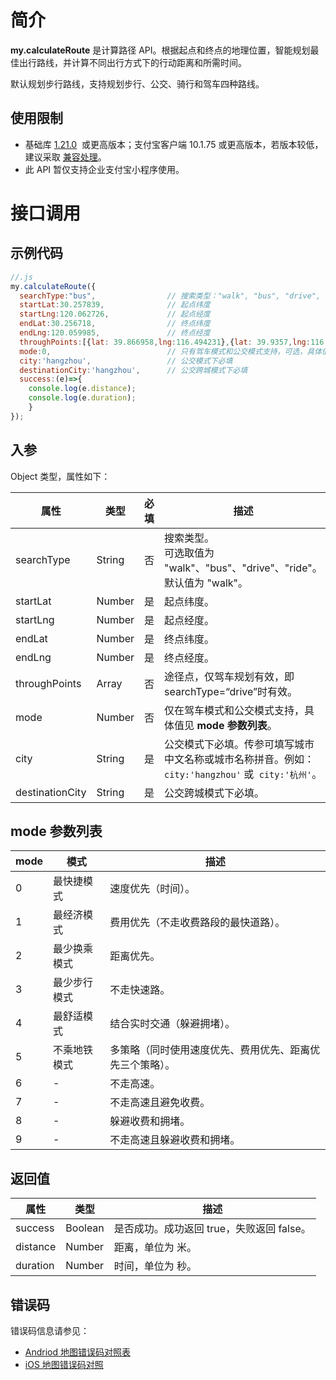 
# 简介
**my.calculateRoute** 是计算路径 API。根据起点和终点的地理位置，智能规划最佳出行路线，并计算不同出行方式下的行动距离和所需时间。

默认规划步行路线，支持规划步行、公交、骑行和驾车四种路线。

## 使用限制

- 基础库 [1.21.0](https://opendocs.alipay.com/mini/framework/lib)  或更高版本；支付宝客户端 10.1.75 或更高版本，若版本较低，建议采取 [兼容处理](https://opendocs.alipay.com/mini/framework/compatibility)。
- 此 API 暂仅支持企业支付宝小程序使用。

# 接口调用

## 示例代码
```javascript
//.js
my.calculateRoute({
  searchType:"bus",                // 搜索类型："walk", "bus", "drive", "ride", 默认值为walk
  startLat:30.257839,              // 起点纬度
  startLng:120.062726,             // 起点经度
  endLat:30.256718,                // 终点纬度
  endLng:120.059985,               // 终点经度
  throughPoints:[{lat: 39.866958,lng:116.494231},{lat: 39.9357,lng:116.581092}],//途径点,仅驾车规划有效，searchType=“drive”
  mode:0,                          // 只有驾车模式和公交模式支持，可选，具体值见 mode 参数列表
  city:'hangzhou',                 // 公交模式下必填
  destinationCity:'hangzhou',      // 公交跨城模式下必填
  success:(e)=>{
    console.log(e.distance);
    console.log(e.duration);
    }
});
```

## 入参
Object 类型，属性如下：

| **属性** | **类型** | **必填** | **描述** |
| --- | --- | --- | --- |
| searchType | String | 否 | 搜索类型。<br />可选取值为 "walk"、"bus"、"drive"、"ride"。<br />默认值为 "walk"。 |
| startLat | Number | 是 | 起点纬度。 |
| startLng | Number | 是 | 起点经度。 |
| endLat | Number | 是 | 终点纬度。 |
| endLng | Number | 是 | 终点经度。 |
| throughPoints | Array | 否 | 途径点，仅驾车规划有效，即 searchType=“drive”时有效。 |
| mode | Number | 否 | 仅在驾车模式和公交模式支持，具体值见 **mode 参数列表**。 |
| city | String | 是 | 公交模式下必填。传参可填写城市中文名称或城市名称拼音。例如： `city:'hangzhou'` 或  `city:'杭州'`。 |
| destinationCity | String | 是 | 公交跨城模式下必填。 |


## mode 参数列表
| **mode** | **模式** | **描述** |
| --- | --- | --- |
| 0 | 最快捷模式 | 速度优先（时间）。 |
| 1 | 最经济模式 | 费用优先（不走收费路段的最快道路）。 |
| 2 | 最少换乘模式 | 距离优先。 |
| 3 | 最少步行模式 | 不走快速路。 |
| 4 | 最舒适模式 | 结合实时交通（躲避拥堵）。 |
| 5 | 不乘地铁模式 | 多策略（同时使用速度优先、费用优先、距离优先三个策略）。 |
| 6 | - | 不走高速。 |
| 7 | - | 不走高速且避免收费。 |
| 8 | - | 躲避收费和拥堵。 |
| 9 | - | 不走高速且躲避收费和拥堵。 |


## 返回值
| **属性** | **类型** | **描述** |
| --- | --- | --- |
| success | Boolean | 是否成功。成功返回 true，失败返回 false。 |
| distance | Number | 距离，单位为 米。 |
| duration | Number | 时间，单位为 秒。 |


## 错误码
错误码信息请参见：

- [Andriod 地图错误码对照表](https://lbs.amap.com/api/android-sdk/guide/map-tools/error-code)
- [iOS 地图错误码对照](https://lbs.amap.com/api/ios-sdk/guide/map-tool/errorcode/)



